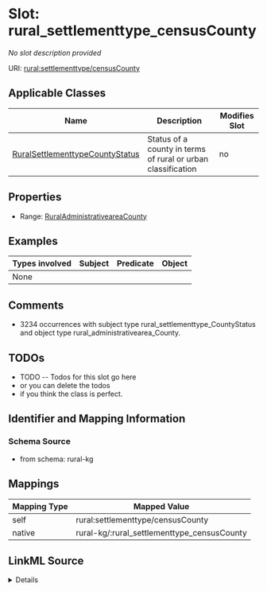 

# Slot: rural_settlementtype_censusCounty


_No slot description provided_





URI: [rural:settlementtype/censusCounty](http://sail.ua.edu/ruralkg/settlementtype/censusCounty)



<!-- no inheritance hierarchy -->





## Applicable Classes

| Name | Description | Modifies Slot |
| --- | --- | --- |
| [RuralSettlementtypeCountyStatus](../classes/RuralSettlementtypeCountyStatus.md) | Status of a county in terms of rural or urban classification |  no  |







## Properties

* Range: [RuralAdministrativeareaCounty](../classes/RuralAdministrativeareaCounty.md)






## Examples

| Types involved | Subject | Predicate | Object |
| --- | --- | --- | --- |
| None |  |  |  |


## Comments

* 3234 occurrences with subject type rural_settlementtype_CountyStatus and object type rural_administrativearea_County.

## TODOs

* TODO -- Todos for this slot go here
* or you can delete the todos
* if you think the class is perfect.

## Identifier and Mapping Information







### Schema Source


* from schema: rural-kg




## Mappings

| Mapping Type | Mapped Value |
| ---  | ---  |
| self | rural:settlementtype/censusCounty |
| native | rural-kg/:rural_settlementtype_censusCounty |




## LinkML Source

<details>
```yaml
name: rural_settlementtype_censusCounty
description: No slot description provided
todos:
- TODO -- Todos for this slot go here
- or you can delete the todos
- if you think the class is perfect.
comments:
- 3234 occurrences with subject type rural_settlementtype_CountyStatus and object
  type rural_administrativearea_County.
examples:
- value: rural:settlementtype/CountyStatus_28135_2013 rural:settlementtype/censusCounty
    rural:administrativearea/County_28135
from_schema: rural-kg
rank: 1000
slot_uri: rural:settlementtype/censusCounty
alias: rural_settlementtype_censusCounty
domain_of:
- rural_settlementtype_CountyStatus
range: rural_administrativearea_County

```
</details>
